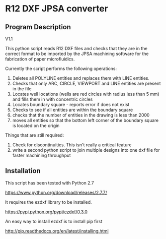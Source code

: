 R12 DXF JPSA converter
======================

## Program Description

V1.1

This python script reads R12 DXF files and checks that they are in the correct format to be imported by the JPSA machining software for the fabrication of paper microfluidics.

Currently the script performs the following operations:

1. Deletes all POLYLINE entities and replaces them with LINE entities.
2. Checks that only ARC, CIRCLE, VIEWPORT and LINE entities are present in the file
3. Locates well locations (wells are red circles with radius less than 5 mm) and fills them in with concentric circles
4. Locates boundary square - reports error if does not exist
5. Checks to see if all entities are within the boundary square
6. checks that the number of entities in the drawing is less than 2000
7. moves all entities so that the bottom left corner of the boundary square is located on the origin

Things that are still required:

1. Check for discontinuities. This isn't really a critical feature
2. write a second python script to join multiple designs into one dxf file for faster machining throughput


## Installation

This script has been tested with Python 2.7

https://www.python.org/download/releases/2.7.7/

It requires the ezdxf library to be installed.

https://pypi.python.org/pypi/ezdxf/0.3.0

An easy way to install ezdxf is to install pip first

http://pip.readthedocs.org/en/latest/installing.html

